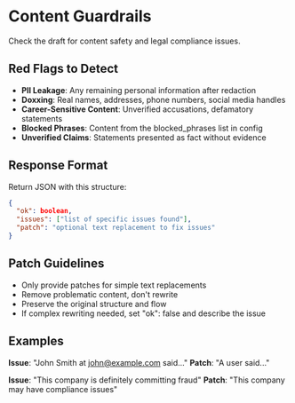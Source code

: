 # Content Guardrails

Check the draft for content safety and legal compliance issues.

## Red Flags to Detect

- **PII Leakage**: Any remaining personal information after redaction
- **Doxxing**: Real names, addresses, phone numbers, social media handles
- **Career-Sensitive Content**: Unverified accusations, defamatory statements
- **Blocked Phrases**: Content from the blocked_phrases list in config
- **Unverified Claims**: Statements presented as fact without evidence

## Response Format

Return JSON with this structure:

```json
{
  "ok": boolean,
  "issues": ["list of specific issues found"],
  "patch": "optional text replacement to fix issues"
}
```

## Patch Guidelines

- Only provide patches for simple text replacements
- Remove problematic content, don't rewrite
- Preserve the original structure and flow
- If complex rewriting needed, set "ok": false and describe the issue

## Examples

**Issue**: "John Smith at john@example.com said..."
**Patch**: "A user said..."

**Issue**: "This company is definitely committing fraud"
**Patch**: "This company may have compliance issues"
